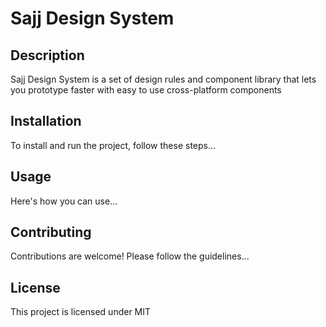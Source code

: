 # Sajj Design System

## Description
Sajj Design System is a set of design rules and component library that lets you prototype faster with easy to use cross-platform components

## Installation
To install and run the project, follow these steps...

## Usage
Here's how you can use...

## Contributing
Contributions are welcome! Please follow the guidelines...

## License
This project is licensed under MIT